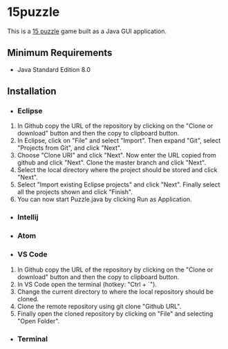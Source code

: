 # 15puzzle
This is a [15 puzzle](https://en.wikipedia.org/wiki/15_puzzle) game built as a Java GUI application.

## Minimum Requirements
* Java Standard Edition 8.0

## Installation
* ### Eclipse
1. In Github copy the URL of the repository by clicking on the "Clone or download" button and then the copy to clipboard button.
2. In Eclipse, click on "File" and select "Import". Then expand "Git", select "Projects from Git", and click "Next".
3. Choose "Clone URI" and click "Next". Now enter the URL copied from github and click "Next". Clone the master branch and click "Next".
4. Select the local directory where the project should be stored and click "Next".
5. Select "Import existing Eclipse projects" and click "Next". Finally select all the projects shown and click "Finish".
6. You can now start Puzzle.java by clicking Run as Application.

* ### Intellij

* ### Atom

* ### VS Code
1. In Github copy the URL of the repository by clicking on the "Clone or download" button and then the copy to clipboard button.
2. In VS Code open the terminal (hotkey: "Ctrl + `").
3. Change the current directory to where the local repository should be cloned. 
4. Clone the remote repository using git clone "Github URL".
5. Finally open the cloned repository by clicking on "File" and selecting "Open Folder".

* ### Terminal
